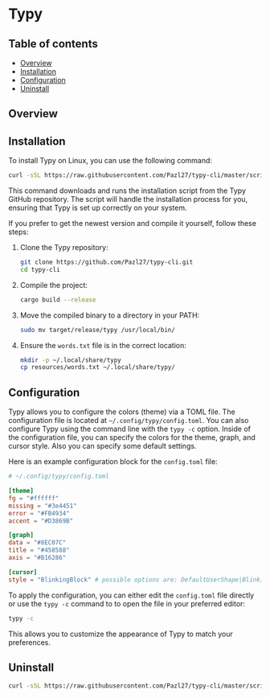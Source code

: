 # Typy

## Table of contents
- [Overview](#overview)
- [Installation](#installation)
- [Configuration](#configuration)
- [Uninstall](#uninstall)

## Overview

## Installation
To install Typy on Linux, you can use the following command:

```bash
curl -sSL https://raw.githubusercontent.com/Pazl27/typy-cli/master/scripts/install.sh | bash
```

This command downloads and runs the installation script from the Typy GitHub repository. The script will handle the installation process for you, ensuring that Typy is set up correctly on your system.

If you prefer to get the newest version and compile it yourself, follow these steps:

1. Clone the Typy repository:
    ```bash
    git clone https://github.com/Pazl27/typy-cli.git
    cd typy-cli
    ```

2. Compile the project:
    ```bash
    cargo build --release
    ```

3. Move the compiled binary to a directory in your PATH:
    ```bash
    sudo mv target/release/typy /usr/local/bin/
    ```

4. Ensure the `words.txt` file is in the correct location:
    ```bash
    mkdir -p ~/.local/share/typy
    cp resources/words.txt ~/.local/share/typy/
    ```

## Configuration
Typy allows you to configure the colors (theme) via a TOML file. The configuration file is located at `~/.config/typy/config.toml`. You can also configure Typy using the command line with the `typy -c` option.
Inside of the configuration file, you can specify the colors for the theme, graph, and cursor style. Also you can specify some default settings.

Here is an example configuration block for the `config.toml` file:

```toml
# ~/.config/typy/config.toml

[theme]
fg = "#ffffff"
missing = "#3e4451"
error = "#FB4934"
accent = "#D3869B"

[graph]
data = "#8EC07C"
title = "#458588"
axis = "#B16286"

[cursor]
style = "BlinkingBlock" # possible options are: DefaultUserShape|BlinkingBlock|SteadyBlock|BlinkingUnderScore|SteadyUnderScore|BlinkingBar|SteadyBar
```

To apply the configuration, you can either edit the `config.toml` file directly or use the `typy -c` command to to open the file in your preferred editor:

```bash
typy -c 
```

This allows you to customize the appearance of Typy to match your preferences.

## Uninstall
```bash
curl -sSL https://raw.githubusercontent.com/Pazl27/typy-cli/master/scripts/uninstall.sh | bash
```
